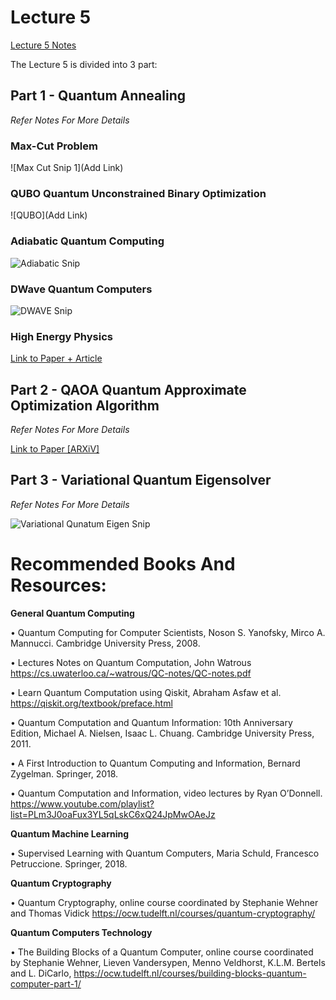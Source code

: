 # Lecture 5

<a href="Add Link">Lecture 5 Notes</a>

The Lecture 5 is divided into 3 part:

## Part 1 - Quantum Annealing

*Refer Notes For More Details*

### Max-Cut Problem

![Max Cut Snip 1](Add Link)

### QUBO Quantum Unconstrained Binary Optimization

![QUBO](Add Link)

### Adiabatic Quantum Computing

![Adiabatic Snip]()

### DWave Quantum Computers

![DWAVE Snip]()

### High Energy Physics

<a href="https://www.nature.com/articles/nature24047">Link to Paper + Article</a>

## Part 2 - QAOA Quantum Approximate Optimization Algorithm

*Refer Notes For More Details*

<a href="https://arxiv.org/abs/1411.4028">Link to Paper [ARXiV]</a>

## Part 3 - Variational Quantum Eigensolver

*Refer Notes For More Details*

![Variational Qunatum Eigen Snip]()

# Recommended Books And Resources:

**General Quantum Computing**

• Quantum Computing for Computer Scientists, Noson S. Yanofsky, Mirco A. Mannucci.
Cambridge University Press, 2008.

• Lectures Notes on Quantum Computation, John Watrous
https://cs.uwaterloo.ca/~watrous/QC-notes/QC-notes.pdf

• Learn Quantum Computation using Qiskit, Abraham Asfaw et al.
https://qiskit.org/textbook/preface.html

• Quantum Computation and Quantum Information: 10th Anniversary Edition, Michael
A. Nielsen, Isaac L. Chuang. Cambridge University Press, 2011.

• A First Introduction to Quantum Computing and Information, Bernard Zygelman.
Springer, 2018.

• Quantum Computation and Information, video lectures by Ryan O’Donnell.
https://www.youtube.com/playlist?list=PLm3J0oaFux3YL5qLskC6xQ24JpMwOAeJz

**Quantum Machine Learning**

• Supervised Learning with Quantum Computers, Maria Schuld, Francesco
Petruccione. Springer, 2018.

**Quantum Cryptography**

• Quantum Cryptography, online course coordinated by Stephanie Wehner and
Thomas Vidick https://ocw.tudelft.nl/courses/quantum-cryptography/

**Quantum Computers Technology**

• The Building Blocks of a Quantum Computer, online course coordinated by Stephanie
Wehner, Lieven Vandersypen, Menno Veldhorst, K.L.M. Bertels and L. DiCarlo,
https://ocw.tudelft.nl/courses/building-blocks-quantum-computer-part-1/